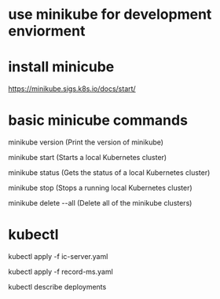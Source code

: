 # use minikube for development enviorment

# install minicube

https://minikube.sigs.k8s.io/docs/start/

# basic minicube commands

minikube version (Print the version of minikube)

minikube start (Starts a local Kubernetes cluster)

minikube status (Gets the status of a local Kubernetes cluster)

minikube stop (Stops a running local Kubernetes cluster)

minikube delete --all (Delete all of the minikube clusters)

# kubectl

kubectl apply -f ic-server.yaml

kubectl apply -f record-ms.yaml

kubectl describe deployments
